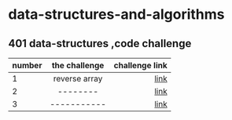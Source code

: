# data-structures-and-algorithms
## 401 data-structures ,code challenge 
| number   |      the challenge      |  challenge link |
|------------|:-------------------:|----------:|
| 1   |    reverse array      | [link](https://wesam1999.github.io/reading-notes/401-read01)   |
| 2    |  --------  | [link](https://wesam1999.github.io/reading-notes/401-read02.)    |
| 3    |-----------| [link](https://wesam1999.github.io/reading-notes/)|
